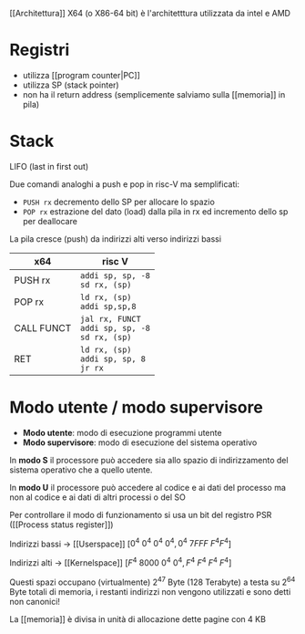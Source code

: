 [[Architettura]] X64 (o X86-64 bit) è l'architetttura utilizzata da intel e AMD

# Registri
- utilizza [[program counter|PC]]
- utilizza SP (stack pointer)
- non ha il return address (semplicemente salviamo sulla [[memoria]] in pila)

# Stack
LIFO (last in first out)

Due comandi analoghi a push e pop in risc-V ma semplificati:
- `PUSH rx` decremento dello SP per allocare lo spazio 
- `POP rx` estrazione del dato (load) dalla pila in rx ed incremento dello sp per deallocare

La pila cresce (push) da indirizzi alti verso indirizzi bassi



x64 | risc V
--- | ---
PUSH rx | `addi sp, sp, -8` </br> `sd rx, (sp)`
POP rx | `ld rx, (sp)` </br> `addi sp,sp,8`
CALL FUNCT | `jal rx, FUNCT` </br> `addi sp, sp, -8` </br> `sd rx, (sp)`
RET| `ld rx, (sp)` </br> `addi sp, sp, 8` </br> `jr rx`

# Modo utente / modo supervisore
- **Modo utente**: modo di esecuzione programmi utente
- **Modo supervisore**: modo di esecuzione del sistema operativo

In **modo S** il processore può accedere sia allo spazio di indirizzamento del sistema operativo che a quello utente.

In **modo U** il processore può accedere al codice e ai dati del processo ma non al codice e ai dati di altri processi o del SO


Per controllare il modo di funzionamento si usa un bit del registro PSR ([[Process status register]])

Indirizzi bassi -> [[Userspace]] [$0^4\ 0^4\ 0^4\ 0^4, 0^4\ 7FFF\ F^4 F^4$]


Indirizzi alti -> [[Kernelspace]] [$F^4\ 8000\ 0^4\ 0^4, F^4\ F^4\ F^4\ F^4$]

Questi spazi occupano (virtualmente) $2^{47}$ Byte (128 Terabyte) a testa su $2^{64}$ Byte totali di memoria, i restanti indirizzi non vengono utilizzati e sono detti non canonici!

La [[memoria]] è divisa in unità di allocazione dette pagine con 4 KB